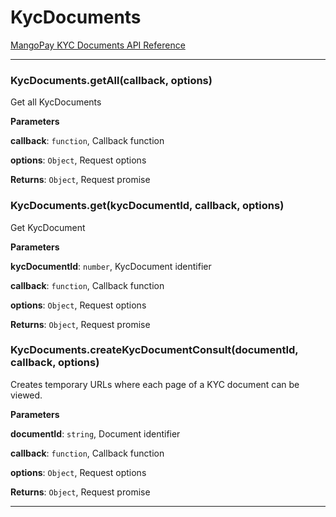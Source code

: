 # KycDocuments

[MangoPay KYC Documents API Reference](https://docs.mangopay.com/index.php/endpoints/v2.01/kyc-documents)


* * *

### KycDocuments.getAll(callback, options)

Get all KycDocuments

**Parameters**

**callback**: `function`, Callback function

**options**: `Object`, Request options

**Returns**: `Object`, Request promise


### KycDocuments.get(kycDocumentId, callback, options)

Get KycDocument

**Parameters**

**kycDocumentId**: `number`, KycDocument identifier

**callback**: `function`, Callback function

**options**: `Object`, Request options

**Returns**: `Object`, Request promise


### KycDocuments.createKycDocumentConsult(documentId, callback, options)

Creates temporary URLs where each page of a KYC document can be viewed.

**Parameters**

**documentId**: `string`, Document identifier

**callback**: `function`, Callback function

**options**: `Object`, Request options

**Returns**: `Object`, Request promise



* * *
